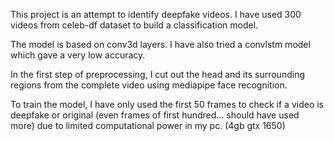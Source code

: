 This project is an attempt to identify deepfake videos. I have used 300 videos from celeb-df dataset to build a classification model.

The model is based on conv3d layers. I have also tried a convlstm model which gave a very low accuracy. 

In the first step of preprocessing, I cut out the head and its surrounding regions from the complete video using mediapipe face recognition. 

To train the model, I have only used the first 50 frames to check if a video is deepfake or original (even frames of first hundred... should have used more) due to limited computational power in my pc. (4gb gtx 1650)

